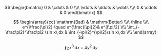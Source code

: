 $$  
\begin{bmatrix}
0      & \cdots & 0 \\\\
\vdots & \ddots & \vdots \\\\
0      & \cdots & 0
\end{bmatrix}
$$

$$
\begin{array}{cc}
\mathrm{Bad} & \mathrm{Better} \\\\
\hline \\\\
e^{i\frac{\pi}2} \quad e^{\frac{i\pi}2}& e^{i\pi/2} \\\\
\int_{-\frac\pi2}^\frac\pi2 \sin x\,dx & \int_{-\pi/2}^{\pi/2}\sin x\,dx \\\\
\end{array}
$$

$$
\oint_{C} x^3\, \mathrm{d}x + 4y^2\, \mathrm{d}y
$$
